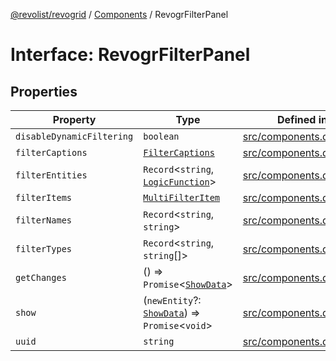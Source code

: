 [@revolist/revogrid](README.md) / [Components](Namespace.Components.md) / RevogrFilterPanel

# Interface: RevogrFilterPanel

## Properties

| Property | Type | Defined in |
| ------ | ------ | ------ |
| `disableDynamicFiltering` | `boolean` | [src/components.d.ts:390](https://github.com/revolist/revogrid/blob/1ac09c9216d3d9dcf169b93db55034b60bfdcc8e/src/components.d.ts#L390) |
| `filterCaptions` | [`FilterCaptions`](TypeAlias.FilterCaptions.md) | [src/components.d.ts:391](https://github.com/revolist/revogrid/blob/1ac09c9216d3d9dcf169b93db55034b60bfdcc8e/src/components.d.ts#L391) |
| `filterEntities` | `Record`\<`string`, [`LogicFunction`](TypeAlias.LogicFunction.md)\> | [src/components.d.ts:392](https://github.com/revolist/revogrid/blob/1ac09c9216d3d9dcf169b93db55034b60bfdcc8e/src/components.d.ts#L392) |
| `filterItems` | [`MultiFilterItem`](TypeAlias.MultiFilterItem.md) | [src/components.d.ts:393](https://github.com/revolist/revogrid/blob/1ac09c9216d3d9dcf169b93db55034b60bfdcc8e/src/components.d.ts#L393) |
| `filterNames` | `Record`\<`string`, `string`\> | [src/components.d.ts:394](https://github.com/revolist/revogrid/blob/1ac09c9216d3d9dcf169b93db55034b60bfdcc8e/src/components.d.ts#L394) |
| `filterTypes` | `Record`\<`string`, `string`[]\> | [src/components.d.ts:395](https://github.com/revolist/revogrid/blob/1ac09c9216d3d9dcf169b93db55034b60bfdcc8e/src/components.d.ts#L395) |
| `getChanges` | () => `Promise`\<[`ShowData`](TypeAlias.ShowData.md)\> | [src/components.d.ts:396](https://github.com/revolist/revogrid/blob/1ac09c9216d3d9dcf169b93db55034b60bfdcc8e/src/components.d.ts#L396) |
| `show` | (`newEntity`?: [`ShowData`](TypeAlias.ShowData.md)) => `Promise`\<`void`\> | [src/components.d.ts:397](https://github.com/revolist/revogrid/blob/1ac09c9216d3d9dcf169b93db55034b60bfdcc8e/src/components.d.ts#L397) |
| `uuid` | `string` | [src/components.d.ts:398](https://github.com/revolist/revogrid/blob/1ac09c9216d3d9dcf169b93db55034b60bfdcc8e/src/components.d.ts#L398) |
